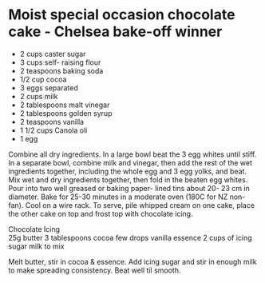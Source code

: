 # Moist special occasion chocolate cake - Chelsea bake-off winner 

* 2 cups caster sugar
* 3 cups self- raising flour
* 2 teaspoons baking soda
* 1/2 cup cocoa
* 3 eggs separated
* 2 cups milk
* 2 tablespoons malt vinegar
* 2 tablespoons golden syrup
* 2 teaspoons vanilla
* 1 1/2 cups Canola oli
* 1 egg

Combine all dry ingredients.  In a large bowl beat the 3 egg whites until stiff.  In a separate bowl, combine milk and vinegar, then add the rest of the wet ingredients together, including the whole egg and 3 egg yolks, and beat.  Mix wet and dry ingredients together, then fold in the beaten egg whites.  Pour into two well greased or baking paper- lined tins about 20- 23 cm in diameter.  Bake for 25-30 minutes in a moderate oven (180C for NZ non-fan).  Cool on a wire rack.  To serve, pile whipped cream on one cake, place the other cake on top and frost top with chocolate icing.  

Chocolate Icing  
25g butter 
3  tablespoons cocoa
few drops vanilla essence 
2 cups  of icing sugar
milk to mix

Melt butter, stir in cocoa & essence.  Add icing sugar and stir in enough milk to make spreading consistency.  Beat well til smooth.

